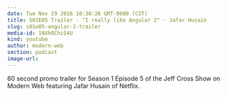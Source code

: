 ```yaml
---
date: Tue Nov 29 2016 10:38:26 GMT-0600 (CST)
title: S01E05 Trailer - "I really like Angular 2" - Jafar Husain
slug: s01e05-angular-2-trailer
media-id: 1NXhOChi54U
kind: youtube
author: modern-web
section: podcast
image-url:
---
```

60 second promo trailer for Season 1 Episode 5 of the Jeff Cross Show on Modern Web featuring Jafar Husain of Netflix.
